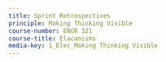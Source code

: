 ```yaml
---
title: Sprint Retrospectives
principle: Making Thinking Visible
course-number: ENGR 321
course-title: Elacanisms
media-key: 1_Elec_Making Thinking Visible
---
```

